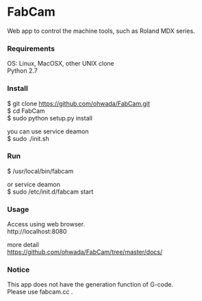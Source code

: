 FabCam
===============

Web app to control the machine tools, such as Roland MDX series. <br>

### Requirements
OS: Linux, MacOSX, other UNIX clone <br>
Python 2.7 <br>

### Install
$ git clone https://github.com/ohwada/FabCam.git <br>
$ cd FabCam <br>
$ sudo python setup.py install <br>

you can use service deamon <br>
$ sudo ./init.sh <br>

### Run
$ /usr/local/bin/fabcam <br>

or service deamon <br>
$ sudo /etc/init.d/fabcam start <br>

### Usage
Access using web browser. <br>
http://localhost:8080 <br>

more detail <br>
https://github.com/ohwada/FabCam/tree/master/docs/ <br/>

### Notice
This app does not have the generation function of G-code. <br>
Please use fabcam.cc . <br>
